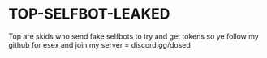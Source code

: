 # TOP-SELFBOT-LEAKED
Top are skids who send fake selfbots to try and get tokens 
so ye
follow my github for esex
and join my server = discord.gg/dosed
